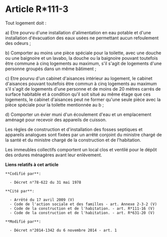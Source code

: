# Article R*111-3

Tout logement doit :

a) Etre pourvu d'une installation d'alimentation en eau potable et d'une installation d'évacuation des eaux usées ne
permettant aucun refoulement des odeurs ;

b) Comporter au moins une pièce spéciale pour la toilette, avec une douche ou une baignoire et un lavabo, la douche ou la
baignoire pouvant toutefois être commune à cinq logements au maximum, s'il s'agit de logements d'une personne groupés dans un
même bâtiment ;

c) Etre pourvu d'un cabinet d'aisances intérieur au logement, le cabinet d'aisances pouvant toutefois être commun à cinq
logements au maximum s'il s'agit de logements d'une personne et de moins de 20 mètres carrés de surface habitable et à
condition qu'il soit situé au même étage que ces logements, le cabinet d'aisances peut ne former qu'une seule pièce avec la
pièce spéciale pour la toilette mentionnée au b ;

d) Comporter un évier muni d'un écoulement d'eau et un emplacement aménagé pour recevoir des appareils de cuisson.

Les règles de construction et d'installation des fosses septiques et appareils analogues sont fixées par un arrêté conjoint
du ministre chargé de la santé et du ministre chargé de la construction et de l'habitation.

Les immeubles collectifs comportent un local clos et ventilé pour le dépôt des ordures ménagères avant leur enlèvement.

**Liens relatifs à cet article**

	**Codifié par**:

	  - Décret n°78-622 du 31 mai 1978

	**Cité par**:

	  - Arrêté du 17 avril 2009 (V)
	  - Code de l'action sociale et des familles - art. Annexe 2-3-2 (V)
	  - Code de la construction et de l'habitation. - art. R*111-16 (V)
	  - Code de la construction et de l'habitation. - art. R*631-20 (V)

	**Modifié par**:

	  - Décret n°2014-1342 du 6 novembre 2014 - art. 1

